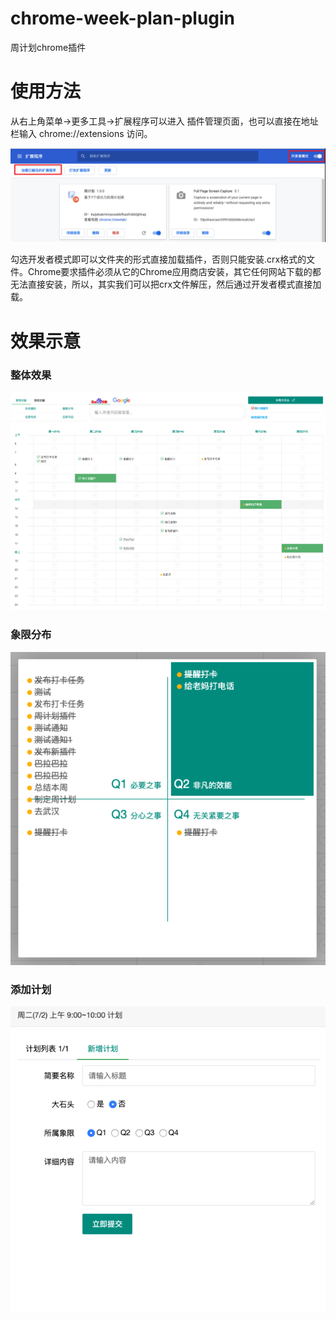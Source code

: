 # chrome-week-plan-plugin
周计划chrome插件

# 使用方法

从右上角菜单->更多工具->扩展程序可以进入 插件管理页面，也可以直接在地址栏输入 chrome://extensions 访问。

![示意](https://github.com/liuzhen153/chrome-week-plan-plugin/blob/master/img/tuozhan.png)


勾选开发者模式即可以文件夹的形式直接加载插件，否则只能安装.crx格式的文件。Chrome要求插件必须从它的Chrome应用商店安装，其它任何网站下载的都无法直接安装，所以，其实我们可以把crx文件解压，然后通过开发者模式直接加载。

# 效果示意

### 整体效果
![示意](https://github.com/liuzhen153/chrome-week-plan-plugin/blob/master/img/screen.png)

### 象限分布
![示意](https://github.com/liuzhen153/chrome-week-plan-plugin/blob/master/img/xiangxian.png)


### 添加计划
![示意](https://github.com/liuzhen153/chrome-week-plan-plugin/blob/master/img/addplan.png)
